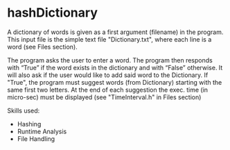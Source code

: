 # hashDictionary

A dictionary of words is given as a first argument (filename) in the program. This input file is the simple text file "Dictionary.txt", where each line is a word (see Files section). 

The program asks the user to enter a word. The program then responds with “True” if the word exists in the dictionary and with “False” otherwise. It will also ask if the user would like to add said word to the Dictionary. If "True", the program must suggest words (from Dictionary) starting with the same first two letters. At the end of each suggestion the exec. time (in micro-sec) must be displayed (see "TimeInterval.h" in Files section)

Skills used:
+ Hashing
+ Runtime Analysis
+ File Handling


